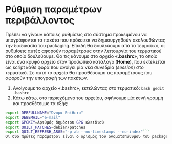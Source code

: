 # Ρύθμιση παραμέτρων περιβάλλοντος

Πρέπει να γίνουν κάποιες ρυθμίσεις στο σύστημα προκειμένου να υπογράφονται τα πακέτα που πρόκειται να δημιουργηθούν ακολουθώντας την διαδικασία του packaging. Επειδή θα δουλεύουμε από το τερματικό, οι ρυθμίσεις αυτές αφορούν παραμέτρους στην λειτουργία του τερματικού στο οποίο δουλεύουμε. Θα τις κάνουμε στο αρχείο «**.bashrc**», το οποίο είναι ένα κρυφό αρχείο στον προσωπικό κατάλογο (**Home**), που εκτελείται ως script κάθε φορά που ανοίγει μία νέα συνεδρία (*session*) στο τερματικό. Σε αυτό το αρχείο θα προσθέσουμε τις παραμέτρους που αφορούν την υπογραφή των πακέτων.

1. Ανοίγουμε το αρχείο «.bashrc», εκτελώντας στο τερματικό:
```bash gedit .bashrc```
2. Κάτω κάτω, στο περιεχόμενο του αρχείου, αφήνουμε μία κενή γραμμή και προσθέτουμε τα εξής:
```bash
export DEBFULLNAME="Όνομα Επίθετο"
export DEBEMAIL="e-mail"
export GPGKEY=Αριθμός δημόσιου GPG κλειδιού
export QUILT_PATCHES=debian/patches
export QUILT_REFRESH_ARGS="-p ab --no-timestamps --no-index"```
Οι δύο πρώτες παράμετροι είναι ο ορισμός του ονοματεπώνυμου του packager και της διεύθυνσης e-mail του. Η τρίτη, πρόκειται για τον αριθμό κλειδιού που προηγουμένως συμβολίσαμε ως **XXXXXXXX**. Οι δύο εναπομείνασες αφορούν το πρόγραμμα **quilt** (για την διαχείριση patches), στο οποίο θα αναφερθούμε παρακάτω. Οπότε βάζουμε αυτά τα στοιχεία και αποθηκεύουμε το αρχείο. Σε αυτό το σημείο, κάνουμε επανεκκίνηση του υπολογιστή.